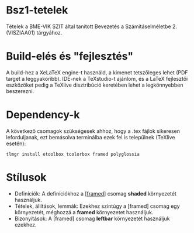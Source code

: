 # Bsz1-tetelek
Tételek a BME-VIK SZIT által tanított Bevezetés a Számításelméletbe 2. (VISZIAA01) tárgyához.

# Build-elés és "fejlesztés"
A build-hez a XeLaTeX engine-t használd, a kimenet tetszőleges lehet (PDF target a leggyakoribb).
IDE-nek a TeXstudio-t ajánlom, és a LaTeX fejlesztői eszközöket pedig a TeXlive disztribúció keretében lehet a legkönnyebben beszerezni.

# Dependency-k
A következő csomagok szükségesek ahhoz, hogy a .tex fájlok sikeresen leforduljanak, ezt bemásolva terminálba ezek fel is települnek (TeXlive esetén):

    tlmgr install etoolbox tcolorbox framed polyglossia 

# Stílusok
- Definíciók: 
A definíciókhoz a [[framed]](http://www.ctan.org/pkg/framed) csomag **shaded** környezetét használjuk. 
- Tételek, állítások, lemmák: 
Ezekhez szintúgy a [framed] csomag egy környezetét, méghozzá a **framed** környezetet használjuk.
- Bizonyítások: 
A [framed] csomag **leftbar** környezetét használjuk ezekhez.
